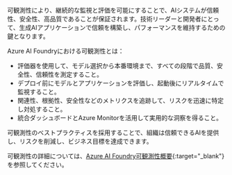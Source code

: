 可観測性により、継続的な監視と評価を可能にすることで、AIシステムが信頼性、安全性、高品質であることが保証されます。技術リーダーと開発者にとって、生成AIアプリケーションで信頼を構築し、パフォーマンスを維持するための鍵となります。

Azure AI Foundryにおける可観測性とは：

- 評価器を使用して、モデル選択から本番環境まで、すべての段階で品質、安全性、信頼性を測定すること。
- デプロイ前にモデルとアプリケーションを評価し、起動後にリアルタイムで監視すること。
- 関連性、根拠性、安全性などのメトリクスを追跡して、リスクを迅速に特定し対処すること。
- 統合ダッシュボードとAzure Monitorを活用して実用的な洞察を得ること。

可観測性のベストプラクティスを採用することで、組織は信頼できるAIを提供し、リスクを削減し、ビジネス目標を達成できます。

可観測性の詳細については、[Azure AI Foundry可観測性概要](https://learn.microsoft.com/en-us/azure/ai-foundry/concepts/observability){:target="_blank"}を参照してください。

